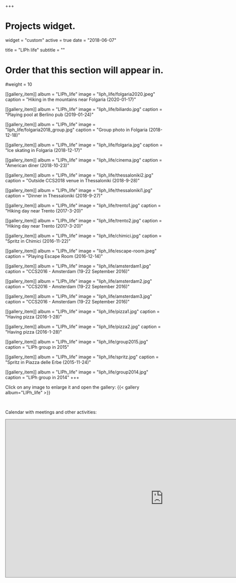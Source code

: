 +++
# Projects widget.
widget = "custom"
active = true
date = "2018-06-07"

title = "LIPh life"
subtitle = ""

# Order that this section will appear in.
#weight = 10

[[gallery_item]]
album = "LIPh_life"
image = "liph_life/folgaria2020.jpeg"
caption = "Hiking in the mountains near Folgaria (2020-01-17)"

[[gallery_item]]
album = "LIPh_life"
image = "liph_life/biliardo.jpg"
caption = "Playing pool at Berlino pub (2019-01-24)"

[[gallery_item]]
album = "LIPh_life"
image = "liph_life/folgaria2018_group.jpg"
caption = "Group photo in Folgaria (2018-12-18)"

[[gallery_item]]
album = "LIPh_life"
image = "liph_life/folgaria.jpg"
caption = "Ice skating in Folgaria (2018-12-17)"

[[gallery_item]]
album = "LIPh_life"
image = "liph_life/cinema.jpg"
caption = "American diner (2018-10-23)"

[[gallery_item]]
album = "LIPh_life"
image = "liph_life/thessaloniki2.jpg"
caption = "Outside CCS2018 venue in Thessaloniki (2018-9-28)"

[[gallery_item]]
album = "LIPh_life"
image = "liph_life/thessaloniki1.jpg"
caption = "Dinner in Thessaloniki (2018-9-27)"

[[gallery_item]]
album = "LIPh_life"
image = "liph_life/trento1.jpg"
caption = "Hiking day near Trento (2017-3-20)"

[[gallery_item]]
album = "LIPh_life"
image = "liph_life/trento2.jpg"
caption = "Hiking day near Trento (2017-3-20)"

[[gallery_item]]
album = "LIPh_life"
image = "liph_life/chimici.jpg"
caption = "Spritz in Chimici (2016-11-22)"

[[gallery_item]]
album = "LIPh_life"
image = "liph_life/escape-room.jpeg"
caption = "Playing Escape Room (2016-12-14)"

[[gallery_item]]
album = "LIPh_life"
image = "liph_life/amsterdam1.jpg"
caption = "CCS2016 - Amsterdam (19-22 September 2016)"

[[gallery_item]]
album = "LIPh_life"
image = "liph_life/amsterdam2.jpg"
caption = "CCS2016 - Amsterdam (19-22 September 2016)"

[[gallery_item]]
album = "LIPh_life"
image = "liph_life/amsterdam3.jpg"
caption = "CCS2016 - Amsterdam (19-22 September 2016)"

[[gallery_item]]
album = "LIPh_life"
image = "liph_life/pizza1.jpg"
caption = "Having pizza (2016-1-28)"

[[gallery_item]]
album = "LIPh_life"
image = "liph_life/pizza2.jpg"
caption = "Having pizza (2016-1-28)"

[[gallery_item]]
album = "LIPh_life"
image = "liph_life/group2015.jpg"
caption = "LIPh group in 2015"

[[gallery_item]]
album = "LIPh_life"
image = "liph_life/spritz.jpg"
caption = "Spritz in Piazza delle Erbe (2015-11-24)"

[[gallery_item]]
album = "LIPh_life"
image = "liph_life/group2014.jpg"
caption = "LIPh group in 2014"
+++

Click on any image to enlarge it and open the gallery:
{{< gallery album="LIPh_life" >}}

<br>

Calendar with meetings and other activities:
<iframe src="https://calendar.google.com/calendar/embed?height=500&amp;wkst=2&amp;bgcolor=%23ffffff&amp;ctz=Europe%2FRome&amp;src=OWl0OGEwMWsxY2w2cWlkcGg1M2hpY2xpMW9AZ3JvdXAuY2FsZW5kYXIuZ29vZ2xlLmNvbQ&amp;color=%23D50000&amp;showTitle=0&amp;showNav=1&amp;showPrint=0&amp;showTabs=0&amp;showCalendars=0&amp;showTz=1&amp;mode=WEEK&amp;showDate=0&amp;hl=en_GB&amp;title" style="border:solid 1px #777" width="1000" height="500" frameborder="0" scrolling="no"></iframe>
